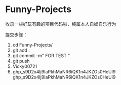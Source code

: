 # Funny-Projects

收录一些好玩有趣的项目代码啦，纯属本人自娱自乐行为

提交步骤：
1. cd Funny-Projects/
2. git add .
3. git commit -m" FOR TEST "
4. git push
5. Vicky00721
6. 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
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